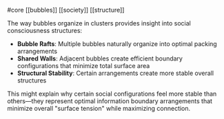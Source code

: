#core 
[[bubbles]] [[society]] [[structure]]

The way bubbles organize in clusters provides insight into social consciousness structures:

- **Bubble Rafts**: Multiple bubbles naturally organize into optimal packing arrangements
- **Shared Walls**: Adjacent bubbles create efficient boundary configurations that minimize total surface area
- **Structural Stability**: Certain arrangements create more stable overall structures

This might explain why certain social configurations feel more stable than others—they represent optimal information boundary arrangements that minimize overall "surface tension" while maximizing connection.